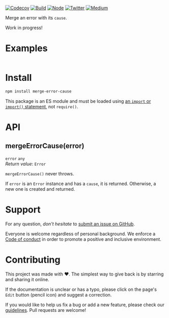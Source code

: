 [![Codecov](https://img.shields.io/codecov/c/github/ehmicky/merge-error-cause.svg?label=tested&logo=codecov)](https://codecov.io/gh/ehmicky/merge-error-cause)
[![Build](https://github.com/ehmicky/merge-error-cause/workflows/Build/badge.svg)](https://github.com/ehmicky/merge-error-cause/actions)
[![Node](https://img.shields.io/node/v/merge-error-cause.svg?logo=node.js)](https://www.npmjs.com/package/merge-error-cause)
[![Twitter](https://img.shields.io/badge/%E2%80%8B-twitter-4cc61e.svg?logo=twitter)](https://twitter.com/intent/follow?screen_name=ehmicky)
[![Medium](https://img.shields.io/badge/%E2%80%8B-medium-4cc61e.svg?logo=medium)](https://medium.com/@ehmicky)

Merge an error with its `cause`.

Work in progress!

# Examples

```js

```

# Install

```bash
npm install merge-error-cause
```

This package is an ES module and must be loaded using
[an `import` or `import()` statement](https://gist.github.com/sindresorhus/a39789f98801d908bbc7ff3ecc99d99c),
not `require()`.

# API

## mergeErrorCause(error)

`error` `any`\
_Return value_: `Error`

`mergeErrorCause()` never throws.

If `error` is an `Error` instance and has a `cause`, it is returned. Otherwise,
a new one is created and returned.

# Support

For any question, _don't hesitate_ to [submit an issue on GitHub](../../issues).

Everyone is welcome regardless of personal background. We enforce a
[Code of conduct](CODE_OF_CONDUCT.md) in order to promote a positive and
inclusive environment.

# Contributing

This project was made with ❤️. The simplest way to give back is by starring and
sharing it online.

If the documentation is unclear or has a typo, please click on the page's `Edit`
button (pencil icon) and suggest a correction.

If you would like to help us fix a bug or add a new feature, please check our
[guidelines](CONTRIBUTING.md). Pull requests are welcome!

<!-- Thanks go to our wonderful contributors: -->

<!-- ALL-CONTRIBUTORS-LIST:START -->
<!-- prettier-ignore -->
<!--
<table><tr><td align="center"><a href="https://twitter.com/ehmicky"><img src="https://avatars2.githubusercontent.com/u/8136211?v=4" width="100px;" alt="ehmicky"/><br /><sub><b>ehmicky</b></sub></a><br /><a href="https://github.com/ehmicky/merge-error-cause/commits?author=ehmicky" title="Code">💻</a> <a href="#design-ehmicky" title="Design">🎨</a> <a href="#ideas-ehmicky" title="Ideas, Planning, & Feedback">🤔</a> <a href="https://github.com/ehmicky/merge-error-cause/commits?author=ehmicky" title="Documentation">📖</a></td></tr></table>
 -->
<!-- ALL-CONTRIBUTORS-LIST:END -->

